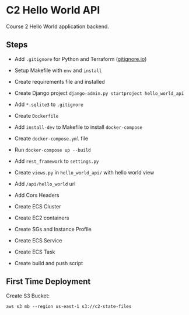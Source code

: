 # C2 Hello World API

Course 2 Hello World application backend.

## Steps

 - Add `.gitignore` for Python and Terraform ([gitignore.io](https://www.gitignore.io))
 - Setup Makefile with `env` and `install`
 - Create requirements file and installed
 - Create Django project `django-admin.py startproject hello_world_api`
 - Add `*.sqlite3` to `.gitignore`

 - Create `Dockerfile`
 - Add `install-dev` to Makefile to install `docker-compose`
 - Create `docker-compose.yml` file
 - Run `docker-compose up --build`

 - Add `rest_framework` to `settings.py`
 - Create `views.py` in `hello_world_api/` with hello world view
 - Add `/api/hello_world` url

 - Add Cors Headers

 - Create ECS Cluster
 - Create EC2 containers
 - Create SGs and Instance Profile

 - Create ECS Service
 - Create ECS Task
 - Create build and push script

## First Time Deployment

Create S3 Bucket:

```
aws s3 mb --region us-east-1 s3://c2-state-files
```
